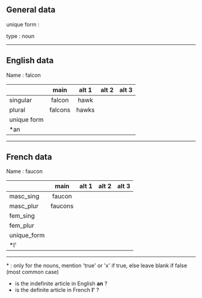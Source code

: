 ## General data

unique form :

type : noun

---

## English data

Name : falcon

|             |  main   | alt 1 | alt 2 | alt 3 |
| :---------- | :-----: | :---: | :---: | ----- |
| singular    | falcon  | hawk  |       |       |
| plural      | falcons | hawks |       |       |
| unique form |         |       |       |       |
| \*an        |         |       |       |       |

---

## French data

Name : faucon

|             |  main   | alt 1 | alt 2 | alt 3 |
| :---------- | :-----: | :---: | :---: | :---: |
| masc_sing   | faucon  |       |       |       |
| masc_plur   | faucons |       |       |       |
| fem_sing    |         |       |       |       |
| fem_plur    |         |       |       |       |
| unique_form |         |       |       |       |
| \*l'        |         |       |       |       |

---

\* : only for the nouns, mention 'true' or 'x' if true, else leave blank if false (most common case)

- is the indefinite article in English **an** ?
- is the definite article in French **l'** ?

